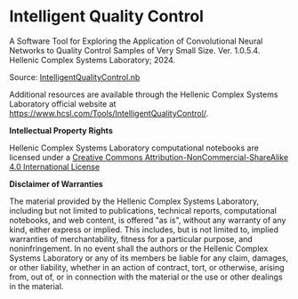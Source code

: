 # Intelligent Quality Control

A Software Tool for Exploring the Application of Convolutional Neural Networks to Quality Control Samples of Very Small Size. Ver. 1.0.5.4. Hellenic Complex Systems Laboratory; 2024.

Source: [IntelligentQualityControl.nb](IntelligentQualityControl.nb)

Additional resources are available through the Hellenic Complex Systems Laboratory official website at https://www.hcsl.com/Tools/IntelligentQualityControl/.

**Intellectual Property Rights**

Hellenic Complex Systems Laboratory computational notebooks are licensed under a [Creative Commons Attribution-NonCommercial-ShareAlike 4.0 International License](https://creativecommons.org/licenses/by-nc-sa/4.0/)

**Disclaimer of Warranties**

 The material provided by the Hellenic Complex Systems Laboratory, including but not limited to publications, technical reports,  computational notebooks, and web content, is offered "as is", without any warranty of any kind, either express or implied. This includes, but is not limited to, implied warranties of merchantability, fitness for a particular purpose, and noninfringement. In no event shall the authors or the Hellenic Complex Systems Laboratory or any of its members be liable for any claim, damages, or other liability, whether in an action of contract, tort, or otherwise, arising from, out of, or in connection with the material or the use or other dealings in the material.